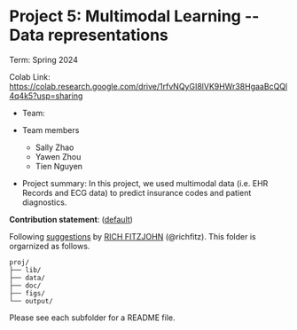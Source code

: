 # Project 5: Multimodal Learning -- Data representations

Term: Spring 2024

Colab Link: https://colab.research.google.com/drive/1rfvNQyGI8lVK9HWr38HgaaBcQQl4q4k5?usp=sharing

+ Team:
+ Team members
	+ Sally Zhao
	+ Yawen Zhou
	+ Tien Nguyen 

+ Project summary: In this project, we used multimodal data (i.e. EHR Records and ECG data) to predict insurance codes and patient diagnostics.
	

**Contribution statement**: ([default](doc/a_note_on_contributions.md)) 

Following [suggestions](http://nicercode.github.io/blog/2013-04-05-projects/) by [RICH FITZJOHN](http://nicercode.github.io/about/#Team) (@richfitz). This folder is orgarnized as follows.

```
proj/
├── lib/
├── data/
├── doc/
├── figs/
└── output/
```

Please see each subfolder for a README file.
